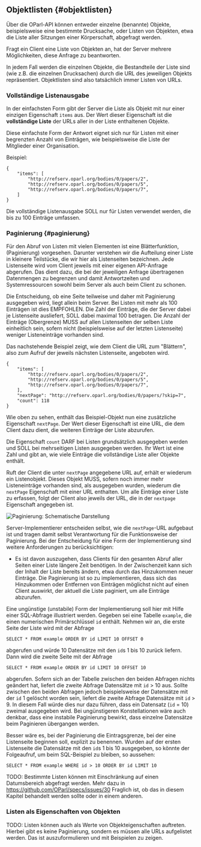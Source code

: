 Objektlisten  {#objektlisten}
------------

Über die OParl-API können entweder einzelne (benannte) Objekte,
beispielsweise eine bestimmte Drucksache, oder Listen von Objekten,
etwa die Liste aller Sitzungen einer Körperschaft, abgefragt werden.

Fragt ein Client eine Liste von Objekten an, hat der Server mehrere
Möglichkeiten, diese Anfrage zu beantworten.

In jedem Fall werden die einzelnen Objekte, die Bestandteile der
Liste sind (wie z.B. die einzelnen Drucksachen) durch die URL
des jeweiligen Objekts repräsentiert. Objektlisten sind also 
tatsächlich immer Listen von URLs.

### Vollständige Listenausgabe

In der einfachsten Form gibt der Server die Liste als Objekt 
mit nur einer einzigen Eigenschaft `items` aus. Der Wert dieser 
Eigenschaft ist die **vollständige Liste** der URLs aller 
in der Liste enthaltenen Objekte.

Diese einfachste Form der Antwort eignet sich nur für Listen mit
einer begrenzten Anzahl von Einträgen, wie beispielsweise die
Liste der Mitglieder einer Organisation.

Beispiel:

~~~~~  {#objektlisten_ex1 .json}
{
	"items": [
		"http://refserv.oparl.org/bodies/0/papers/2",
		"http://refserv.oparl.org/bodies/0/papers/5",
		"http://refserv.oparl.org/bodies/0/papers/7",
	]
}
~~~~~

Die vollständige Listenausgabe SOLL nur für Listen verwendet
werden, die bis zu 100 Einträge umfassen.

### Paginierung  {#paginierung}

Für den Abruf von Listen mit vielen Elementen ist eine Blätterfunktion,
(Paginierung) vorgesehen. Darunter verstehen wir die Aufteilung einer Liste
in kleinere Teilstücke, die wir hier als Listenseiten bezeichnen.
Jede Listenseite wird vom Client jeweils mit einer eigenen API-Anfrage
abgerufen. Das dient dazu, die bei der jeweiligen Anfrage übertragenen
Datenmengen zu begrenzen und damit Antwortzeiten und Systemressourcen
sowohl beim Server als auch beim Client zu schonen.

Die Entscheidung, ob eine Seite teilweise und daher mit Paginierung
ausgegeben wird, liegt allein beim Server. Bei Listen mit mehr als 100
Einträgen ist dies EMPFOHLEN. Die Zahl der Einträge, die der
Server dabei je Listenseite ausliefert, SOLL dabei maximal 100 betragen.
Die Anzahl der Einträge (Obergrenze) MUSS auf allen Listenseiten der selben
Liste einheitlich sein, sofern nicht (beispielsweise auf der letzten
Listenseite) weniger Listeneinträge vorhanden sind.

Das nachstehende Beispiel zeigt, wie dem Client die URL zum
"Blättern", also zum Aufruf der jeweils nächsten Listenseite,
angeboten wird.


~~~~~  {#objektlisten_ex2 .json}
{
	"items": [
		"http://refserv.oparl.org/bodies/0/papers/2",
		"http://refserv.oparl.org/bodies/0/papers/5",
		"http://refserv.oparl.org/bodies/0/papers/7",
	],
	"nextPage": "http://refserv.oparl.org/bodies/0/papers/?skip=7",
	"count": 118
}
~~~~~

Wie oben zu sehen, enthält das Beispiel-Objekt nun eine zusätzliche 
Eigenschaft `nextPage`. Der Wert dieser Eigenschaft ist eine URL, die
dem Client dazu dient, die weiteren Einträge der Liste abzurufen.

Die Eigenschaft `count` DARF bei Listen grundsätzlich ausgegeben werden
und SOLL bei mehrseitigen Listen ausgegeben werden. Ihr Wert ist eine
Zahl und gibt an, wie viele Einträge die vollständige Liste aller Objekte
enthält.

Ruft der Client die unter `nextPage` angegebene URL auf, erhält er
wiederum ein Listenobjekt. Dieses Objekt MUSS, sofern noch immer mehr
Listeneinträge vorhanden sind, als ausgegeben wurden, wiederum die `nextPage`
Eigenschaft mit einer URL enthalten. Um alle Einträge einer Liste zu
erfassen, folgt der Client also jeweils der URL, die in der `nextpage`
Eigenschaft angegeben ist.

![Paginierung: Schematische Darstellung](images/pagination01.png)

Server-Implementierer entscheiden selbst, wie die `nextPage`-URL
aufgebaut ist und tragen damit selbst Verantwortung für die Funktionsweise
der Paginierung. Bei der Entscheidung für eine Form der Implementierung
sind weitere Anforderungen zu berücksichtigen:

* Es ist davon auszugehen, dass Clients für den gesamten Abruf aller
  Seiten einer Liste längere Zeit benötigen. In der Zwischenzeit kann sich
  der Inhalt der Liste bereits ändern, etwa durch das Hinzukommen neuer
  Einträge. Die Paginierung ist so zu implementieren, dass sich das
  Hinzukommen oder Entfernen von Einträgen möglichst nicht auf einen Client
  auswirkt, der aktuell die Liste paginiert, um alle Einträge abzurufen.

Eine ungünstige (unstabile) Form der Implementierung soll hier mit Hilfe einer
SQL-Abfrage illustriert werden. Gegeben sei eine Tabelle `example`, die einen 
numerischen Primärschlüssel `id` enthält. Nehmen wir an, die erste Seite der 
Liste wird mit der Abfrage

~~~~~  {#objektlisten_ex3 .sql}
SELECT * FROM example ORDER BY id LIMIT 10 OFFSET 0
~~~~~

abgerufen und würde 10 Datensätze mit den `id`s 1 bis 10 zurück liefern. Dann wird
die zweite Seite mit der Abfrage

~~~~~  {#objektlisten_ex4 .sql}
SELECT * FROM example ORDER BY id LIMIT 10 OFFSET 10
~~~~~

abgerufen. Sofern sich an der Tabelle zwischen den beiden Abfragen nichts
geändert hat, liefert die zweite Abfrage Datensätze mit `id` > 10 aus. Sollte
zwischen den beiden Abfragen jedoch beispielsweise der Datensätze mit der `id` 1
gelöscht worden sein, liefert die zweite Abfrage Datensätze mit `id` > 9. In
diesem Fall würde dies nur dazu führen, dass ein Datensatz (`id` = 10) zweimal
ausgegeben wird. Bei ungünstigeren Konstellationen wäre auch denkbar, dass
eine instabile Paginierung bewirkt, dass einzelne Datensätze beim Paginieren
übergangen werden.

Besser wäre es, bei der Paginierung die Eintragsgrenze, bei der eine Listenseite
beginnen soll, explizit zu benennen. Wurden auf der ersten
Listenseite die Datensätze mit den `id`s 1 bis 10 ausgegeben, so könnte der
Folgeaufruf, um beim SQL-Beispiel zu bleiben, so aussehen:

~~~~~  {#objektlisten_ex5 .sql}
SELECT * FROM example WHERE id > 10 ORDER BY id LIMIT 10
~~~~~

TODO: Bestimmte Listen können mit Einschränkung auf einen Datumsbereich
abgefragt werden. Mehr dazu in https://github.com/OParl/specs/issues/30
Fraglich ist, ob das in diesem Kapitel behandelt werden sollte oder in
einem anderen.

### Listen als Eigenschaften von Objekten

TODO: Listen können auch als Werte von Objekteigenschaften auftreten. 
Hierbei gibt es keine Paginierung, sondern es müssen alle URLs aufgelistet werden.
Das ist auszuformulieren und mit Beispielen zu zeigen.
